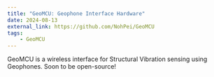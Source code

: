 ```yaml
---
title: "GeoMCU: Geophone Interface Hardware"
date: 2024-08-13
external_link: https://github.com/NohPei/GeoMCU
tags:
    - GeoMCU
---
```


GeoMCU is a wireless interface for Structural Vibration sensing using Geophones.
Soon to be open-source!

<!--more-->
